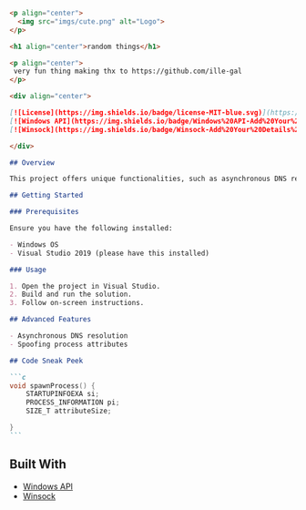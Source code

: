 ````markdown
<p align="center">
  <img src="imgs/cute.png" alt="Logo">
</p>

<h1 align="center">random things</h1>

<p align="center">
 very fun thing making thx to https://github.com/ille-gal
</p>

<div align="center">

[![License](https://img.shields.io/badge/license-MIT-blue.svg)](https://opensource.org/licenses/MIT)
[![Windows API](https://img.shields.io/badge/Windows%20API-Add%20Your%20Version%20Here-brightgreen)](https://docs.microsoft.com/en-us/windows/win32/apiindex/windows-api-list)
[![Winsock](https://img.shields.io/badge/Winsock-Add%20Your%20Details%20Here-orange)](https://docs.microsoft.com/en-us/windows/win32/winsock/windows-sockets-start-page)

</div>

## Overview

This project offers unique functionalities, such as asynchronous DNS resolution and process attribute spoofing.

## Getting Started

### Prerequisites

Ensure you have the following installed:

- Windows OS
- Visual Studio 2019 (please have this installed)

### Usage

1. Open the project in Visual Studio.
2. Build and run the solution.
3. Follow on-screen instructions.

## Advanced Features

- Asynchronous DNS resolution
- Spoofing process attributes

## Code Sneak Peek

```c
void spawnProcess() {
    STARTUPINFOEXA si;
    PROCESS_INFORMATION pi;
    SIZE_T attributeSize;

}
```
````

## Built With

- [Windows API](https://docs.microsoft.com/en-us/windows/win32/apiindex/windows-api-list)
- [Winsock](https://docs.microsoft.com/en-us/windows/win32/winsock/windows-sockets-start-page)
